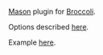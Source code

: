 [Mason](http://mason-lang.org) plugin for [Broccoli](https://github.com/broccolijs/broccoli).

Options described [here](http://mason-lang.org/setup#options).

Example [here](https://github.com/mason-lang/broccoli-mason-example).
